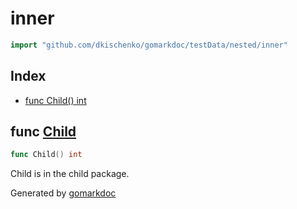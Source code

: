 <!-- Code generated by gomarkdoc. DO NOT EDIT -->

# inner

```go
import "github.com/dkischenko/gomarkdoc/testData/nested/inner"
```

## Index

- [func Child() int](<#Child>)


<a name="Child"></a>
## func [Child](<https://github.com/dkischenko/gomarkdoc/blob/master/testData/nested/inner/child.go#L4>)

```go
func Child() int
```

Child is in the child package.

Generated by [gomarkdoc](<https://github.com/dkischenko/gomarkdoc>)

